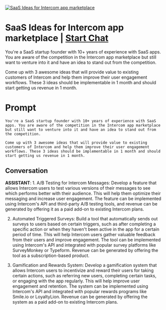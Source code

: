 
[![SaaS Ideas for Intercom app marketplace](https://flow-prompt-covers.s3.us-west-1.amazonaws.com/icon/minimalist/mini_13.png)](https://gptcall.net/chat.html?data=%7B%22contact%22%3A%7B%22id%22%3A%22IsMXJToNcgF8sJCjxyaPu%22%2C%22flow%22%3Atrue%7D%7D)
# SaaS Ideas for Intercom app marketplace | [Start Chat](https://gptcall.net/chat.html?data=%7B%22contact%22%3A%7B%22id%22%3A%22IsMXJToNcgF8sJCjxyaPu%22%2C%22flow%22%3Atrue%7D%7D)
You're a SaaS startup founder with 10+ years of experience with SaaS apps. You are aware of the competition in the Intercom app marketplace but still want to venture into it and have an idea to stand out from the competition. 



Come up with 3 awesome ideas that will provide value to existing customers of Intercom and help them improve their user engagement workflows. These 3 ideas should be implementable in 1 month and should start getting us revenue in 1 month.

# Prompt

```
You're a SaaS startup founder with 10+ years of experience with SaaS apps. You are aware of the competition in the Intercom app marketplace but still want to venture into it and have an idea to stand out from the competition. 

Come up with 3 awesome ideas that will provide value to existing customers of Intercom and help them improve their user engagement workflows. These 3 ideas should be implementable in 1 month and should start getting us revenue in 1 month.
```

## Conversation

**ASSISTANT**: 1. A/B Testing for Intercom Messages: Develop a feature that allows Intercom users to test various versions of their messages to see which performs better with their audience. This will help them optimize their messaging and increase user engagement. The feature can be implemented using Intercom's API and third-party A/B testing tools, and revenue can be generated by offering it as a paid add-on to existing Intercom plans.



2. Automated Triggered Surveys: Build a tool that automatically sends out surveys to users based on certain triggers, such as after completing a specific action or when they haven't been active in the app for a certain period of time. This will help Intercom users gather valuable feedback from their users and improve engagement. The tool can be implemented using Intercom's API and integrated with popular survey platforms like SurveyMonkey or Typeform. Revenue can be generated by offering the tool as a subscription-based product.



3. Gamification and Rewards System: Develop a gamification system that allows Intercom users to incentivize and reward their users for taking certain actions, such as referring new users, completing certain tasks, or engaging with the app regularly. This will help improve user engagement and retention. The system can be implemented using Intercom's API and integrated with popular rewards programs like Smile.io or LoyaltyLion. Revenue can be generated by offering the system as a paid add-on to existing Intercom plans.


